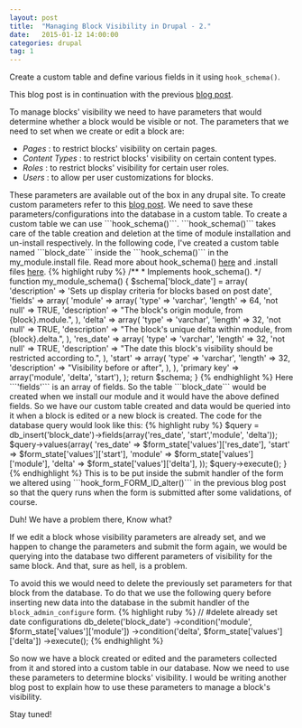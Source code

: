```yaml
---
layout: post
title:  "Managing Block Visibility in Drupal - 2."
date:   2015-01-12 14:00:00
categories: drupal
tag: 1
---
```


Create a custom table and define various fields in it using ```hook_schema()```.


This blog post is in continuation with the previous <a href="/drupal/2015/01/05/drupalblockvisibility1/">blog post</a>.


To manage blocks' visibility we need to have parameters that would determine whether a block would be visible or not.
The parameters that we need to set when we create or edit a block are:
<ul>
<li><em>Pages</em> : to restrict blocks' visibility on certain pages.</li>
<li><em>Content Types</em> : to restrict blocks' visibility on certain content types.</li>
<li><em>Roles</em> : to restrict blocks' visibility for certain user roles.</li>
<li><em>Users</em> : to allow per user customizations for blocks.</li>
</ul>
These parameters are available out of the box in any drupal site. To create custom parameters refer to this <a href="/drupal/2015/01/05/drupalblockvisibility1/">blog post</a>.
We need to save these parameters/configurations into the database in a custom table. To create a custom table we can use ```hook_schema()```. ```hook_schema()``` takes care of the table creation and deletion at the time of module installation and un-install respectively. In the following code, I've created a custom table named ```block_date``` inside the ```hook_schema()``` in the my_module.install file. Read more about hook_schema() <a href="https://api.drupal.org/api/function/hook_schema">here</a> and .install files <a href="https://www.drupal.org/node/876250">here</a>.
{% highlight ruby %}
/**
 * Implements hook_schema().
 */
function my_module_schema() {
  $schema['block_date'] = array(
    'description' => 'Sets up display criteria for blocks based on post date',
    'fields' => array(
      'module' => array(
        'type' => 'varchar',
        'length' => 64,
        'not null' => TRUE,
        'description' => "The block's origin module, from {block}.module.",
      ),
      'delta' => array(
        'type' => 'varchar',
        'length' => 32,
        'not null' => TRUE,
        'description' => "The block's unique delta within module, from {block}.delta.",
      ),
      'res_date' => array(
        'type' => 'varchar',
        'length' => 32,
        'not null' => TRUE,
        'description' => "The date this block's visibility should be restricted according to.",
      ),
      'start' => array(
        'type' => 'varchar',
        'length' => 32,
        'description' => "Visibility before or after",
      ),
    ),
    'primary key' => array('module', 'delta', 'start'),
  );
  return $schema;
}
{% endhighlight %}
Here ```'fields'``` is an array of fields. So the table ```block_date``` would be created when we install our module and it would have the above defined fields.
So we have our custom table created and data would be queried into it when a block is edited or a new block is created. The code for the database query would look like this:
{% highlight ruby %}
$query = db_insert('block_date')->fields(array('res_date', 'start','module', 'delta'));
    $query->values(array(
      'res_date' => $form_state['values']['res_date'],
      'start' => $form_state['values']['start'],
      'module' => $form_state['values']['module'],
      'delta' => $form_state['values']['delta'],
    ));
  $query->execute();
}
{% endhighlight %}
This is to be put inside the submit handler of the form we altered using ```hook_form_FORM_ID_alter()``` in the previous blog post so that the query runs when the form is submitted after some validations, of course.

Duh! We have a problem there, Know what?

If we edit a block whose visibility parameters are already set, and we happen to change the parameters and submit the form again, we would be querying into the database two different parameters of visibility for the same block. And that, sure as hell, is a problem.

To avoid this we would need to delete the previously set parameters for that block from the database. To do that we use the following query before inserting new data into the database in the submit handler of the ```block_admin_configure``` form.
{% highlight ruby %}
// #delete already set date configurations
  db_delete('block_date')
    ->condition('module', $form_state['values']['module'])
    ->condition('delta', $form_state['values']['delta'])
    ->execute();
{% endhighlight %}

So now we have a block created or edited and the parameters collected from it and stored into a custom table in our database. Now we need to use these parameters to determine blocks' visibility. I would be writing another blog post to explain how to use these parameters to manage a block's visibility.

Stay tuned!